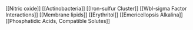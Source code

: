 [[Nitric oxide]]
[[Actinobacteria]]
[[Iron-sulfur Cluster]]
[[Wbl-sigma Factor Interactions]]
[[Membrane lipids]]
[[Erythritol]]
[[Emericellopsis Alkalina]]
[[Phosphatidic Acids, Compatible Solutes]]
